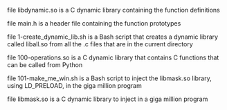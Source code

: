 file libdynamic.so is a C dynamic library containing the function definitions

file main.h is a header file containing the function prototypes

file 1-create_dynamic_lib.sh is a Bash script that creates a dynamic library called liball.so from all the .c files that are in the current directory

file 100-operations.so is a C dynamic library that contains C functions that can be called from Python

file 101-make_me_win.sh is a Bash script to inject the libmask.so library, using LD_PRELOAD, in the giga million program

file libmask.so is a C dynamic library to inject in a giga million program
